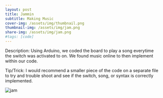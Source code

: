 ```yaml
---
layout: post
title: Jammin
subtitle: Making Music
cover-img: /assets/img/thumbnail.png
thumbnail-img: /assets/img/jam.png
share-img: /assets/img/jam.png
#tags: [code]
---
```


Description: Using Arduino, we coded the board to play a song everytime the switch was activated to on. We found music online to then implement within our code.

Tip/Trick: I would recommend a smaller piece of the code on a separate file to try and trouble shoot and see if the switch, song, or syntax is correctly implemented.

![jam](https://victoriakimm.github.io/assets/img/jam.png)
